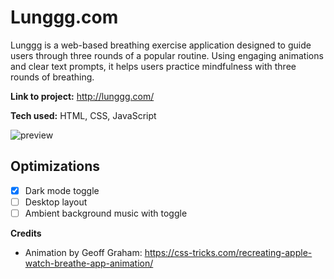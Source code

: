 # Lunggg.com
Lunggg is a web-based breathing exercise application designed to guide users through three rounds of a popular routine. Using engaging animations and clear text prompts, it helps users practice mindfulness with three rounds of breathing.

**Link to project:** http://lunggg.com/

**Tech used:** HTML, CSS, JavaScript

![preview](https://lunggg.com/assets/mobile-screenshot.jpg/)

## Optimizations
- [x] Dark mode toggle
- [ ] Desktop layout
- [ ] Ambient background music with toggle

**Credits**
- Animation by Geoff Graham: https://css-tricks.com/recreating-apple-watch-breathe-app-animation/  